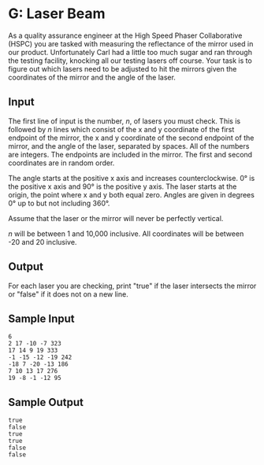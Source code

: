 # G: Laser Beam

As a quality assurance engineer at the High Speed Phaser Collaborative (HSPC)
you are tasked with measuring the reflectance of the mirror used in our
product. Unfortunately Carl had a little too much sugar and ran through the
testing facility, knocking all our testing lasers off course. Your task is to
figure out which lasers need to be adjusted to hit the mirrors given the
coordinates of the mirror and the angle of the laser.

## Input

The first line of input is the number, $n$, of lasers you must check. This is
followed by $n$ lines which consist of the x and y coordinate of the first
endpoint of the mirror, the x and y coordinate of the second endpoint of the
mirror, and the angle of the laser, separated by spaces. All of the numbers are
integers. The endpoints are included in the mirror. The first and second
coordinates are in random order.

The angle starts at the positive x axis and increases counterclockwise. 0° is
the positive x axis and 90° is the positive y axis. The laser starts at the
origin, the point where x and y both equal zero. Angles are given in degrees 0°
up to but not including 360°.

Assume that the laser or the mirror will never be perfectly vertical.

$n$ will be between 1 and 10,000 inclusive. All coordinates will be between -20 and 20 inclusive.

## Output

For each laser you are checking, print "true" if the laser intersects the
mirror or "false" if it does not on a new line.

## Sample Input

```
6
2 17 -10 -7 323
17 14 9 19 333
-1 -15 -12 -19 242
-18 7 -20 -13 186
7 10 13 17 276
19 -8 -1 -12 95
```

## Sample Output

```
true
false
true
true
false
false
```
